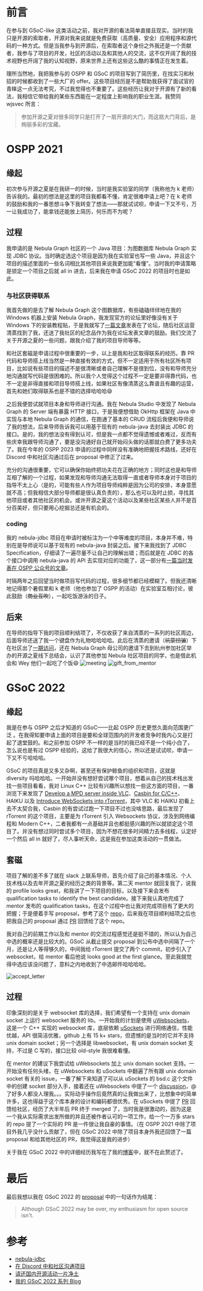 # 前言

在参与到 GSoC-like 这类活动之前，我对开源的看法简单直接且现实。当时的我只是开源的索取者，开源对我来说就是免费获取（高质量、安全）应用程序和源代码的一种方式。但是当我参与到开源后，在索取者这个身份之外我还是一个贡献者，我参与了项目的开发，社区的活动以及和其他人的交流，这不仅开阔了我的技术视野也开阔了我的认知视野，原来世界上还有这些这么酷的事情正在发生着。

理所当然地，我把我参与的 OSPP 和 GSoC 的项目写到了简历里，在找实习和秋招的时候都收到了一些大厂的 offer。这些项目经历是不是帮助我获得了面试官的青睐这一点无法考究，不过我觉得也不重要了。这些经历让我对于开源有了新的看法，我相信它带给我的某些东西能在一定程度上影响我的职业生涯。我赞同 wjsvec 所言：
> 参加开源之夏对很多同学只是打开了一扇开源的大门，而这扇大门背后，是绚丽多彩的宝藏。

# OSPP 2021

## 缘起

初次参与开源之夏是在我研一的时候，当时是我实验室的同学（我称他为 k 老师）告诉我的。最初的想法是这里的项目我都看不懂，肯定很难申请上吧？在 k 老师的鼓励和我的一番思想斗争下我转变了想法——那就试试呗，申请一下又不亏，万一让我成功了，能拿钱还能放上简历，何乐而不为呢？

## 过程

我申请的是 Nebula Graph 社区的一个 Java 项目：为图数据库 Nebula Graph 实现 JDBC 协议。当时确定选这个项目是因为我在实验室也写一些 Java，并且这个项目的描述里面的一些名词相比其他项目来说我更加能“看懂”。当时我的申请策略是锁定一个项目之后就 all in 进去，后来我在申请 GSoC 2022 的项目时也是如此。

### 与社区获得联系

我首先做的是去了解 Nebula Graph 这个图数据库，有些磕磕绊绊地在我的 Windows 机器上安装 Nebula Graph，我发现官方的论坛里好像没有关于 Windows 下的安装教程贴，于是我就写了[一篇文章](https://discuss.nebula-graph.com.cn/t/topic/4382)发表在了论坛，随后社区运营清蒸找到了我，还送了我社区的纪念品作为我在论坛发表文章的鼓励。我们交流了关于开源之夏的一些问题，跟我介绍了我的项目导师等等。

和社区套磁是申请过程中很重要的一步，以上是我和社区取得联系的经历。靠 PR 代码和导师搭上线当然是一种直接有效的方式，但不一定适用于所有社区所有项目，比如说有些项目的描述不是很清晰或者自己理解不是很到位，没有和导师充分地沟通就写代码是很困难的。所以我个人觉得这个过程不一定是要非得靠代码，也不一定是非得直接和项目导师搭上线，如果社区有像清蒸这么靠谱且有趣的运营，首先和她们取得联系也是不错的选择哈哈哈😄

之后我便尝试就项目本身和导师进行沟通。我在 Nebula Studio 中发现了 Nebula Graph 的 Server 端有暴露 HTTP 接口，于是我便想借助 OkHttp 框架在 Java 中实现与本地 Nebula Graph 的通信，在跑通了基本的 CRUD 流程后我便和导师说了我的想法，后来导师告诉我可以用基于现有的 nebula-java 去封装出 JDBC 的接口。是的，我的想法没有得到认可，但是我一点都不觉得遗憾或者难过，反而有些庆幸我跟导师沟通了，要是没沟通好自己就开始闷头做的话那就白费了更多功夫了。我在今年的 OSPP 2023 申请的过程中同样没有准确地把握技术路线，还好在 Discord 中和社区沟通过后在 proposal 中修正了过来。

充分的沟通很重要，它可以确保你始终把功夫花在正确的地方；同时这也是和导师互相了解的一个过程，如果发现和导师沟通无法取得一直或者导师本身对于项目的指导不太上心（是的，可能有些人作为项目导师纯粹是因为公司的安排，本身意愿就不高；但我相信大部分导师都是很认真负责的），那么也可以及时止损，寻找其他项目或者其他社区的机会。或许开源之夏这个活动以及某些社区某些人并不是百分百美好，但只要用心挖掘总还是有机会的。

### coding

我的 nebula-jdbc 项目在申请时被标注为一个中等难度的项目，本身并不难，特别在是导师说可以基于现有的 nebula-java 封装之后。接下来我找到了 JDBC Specification，仔细读了一遍尽量不让自己的理解出错；而后就是在 JDBC 的各个接口中调用 nebula-java 的 API 去实现对应的功能了，这一部分有[一篇当时发表在 OSPP 公众号的文章](https://mp.weixin.qq.com/s/u1iTb_K0EoMboxTrvb3P3Q)。

时隔两年之后回望当时做项目写代码的过程，很多细节都已经模糊了。但我还清晰地记得那个暑假里和 k 老师（他也参加了 OSPP 的活动）在实验室互相讨论，彼此鼓励（~~商业互吹~~），一起吃饭游泳的日子。

## 后来

在导师的指导下我的项目顺利结项了，不仅收获了来自清蒸的一系列的社区周边，后面导师还送了我一个键盘作为礼物哈哈哈哈。此后在清蒸的邀请（~~坑蒙拐骗~~）下在社区出了[一期访问](https://discuss.nebula-graph.com.cn/t/topic/5656)，还在 Nebula Graph 母公司的邀请下去到杭州参加社区举办的开源之夏线下总结会，认识了其他参加 Nebula 社区项目的同学，也是借此机会和 Wey 他们一起吃了个饭😄
![meeting](./assets/OSPP2021&GSoC2022/meeting.jpg)
![gift_from_mentor](./assets/OSPP2021&GSoC2022/gift_from_mentor.jpg)



# GSoC 2022

## 缘起

我是在参与 OSPP 之后才知道的 GSoC——比起 OSPP 历史更悠久面向范围更广泛
。在我得知要申请上面的项目是要和全球范围内的开发者竞争时我内心又是打起了退堂鼓的。和之前参加 OSPP 不一样的是当时的我已经不是一个纯小白了，怎么说也是有过 OSPP 经验的，这给了我很大的信心，所以还是试试呗，申请一下又不亏哈哈哈。

GSoC 的项目真是又多又杂啊，甚至还有保护鲸鱼的组织和项目，这就是 diversity 吗哈哈哈。一开始并没有想好尝试哪个项目，想着从自己的技术栈出发找一些项目看看，我对 Linux C++ 比较有兴趣所以想找一些这方面的项目，一番浏览下来发现了 [Develop a MPD server inside VLC](https://wiki.videolan.org/SoC_2022/)、[Casbin for C/C++](https://github.com/casbin/SummerOfCode2022#casbin-for-cc)、HAIKU 以及 [Introduce WebSockets into rTorrent](https://ccextractor.org/public/gsoc/rtorrent-modern-rpc/)，其中 VLC 和 HAIKU 初看上去不太契合我，Casbin 的有尝试过跑一下项目不过也没啥思路，最后发现了 rTorrent 的这个项目，主要是为 rTorrent 引入 Websockets 协议，涉及到网络编程和 Modern C++，二者我都有一点基础并且也都挺感兴趣的所以就锁定这个项目了。并没有想过同时尝试多个项目，因为不想花很多时间精力去多线程，认定好一个然后 all in 就好了，尽人事听天命，这是我在参加这类活动的一贯做法。

## 套磁

项目了解的差不多了就在 slack 上联系导师，首先介绍了自己的基本情况、个人技术栈以及去年开源之夏的经历之类的背景等。第二天 mentor 就回复我了，说我的 profile looks great，和我讲了一下项目的目标，以及接下来会发布 qualification tasks to identify the best candidate。接下来我认真地完成了 mentor 发布的 qualification tasks，在这个过程中也让我对完成项目有了更大的把握；于是便着手写 proposal，参考了这个 [repo](https://github.com/saketkc/fos-proposals)，后来我在项目顺利结项之后也把我自己的 proposal 通过 [PR](https://github.com/saketkc/fos-proposals/pull/25) 回馈给了这个 repo。

我对自己的前期工作以及和 mentor 的交流过程感觉还是挺不错的，所以认为自己中选的概率还是比较大的。GSoC 从截止提交 proposal 到公布中选中间隔了一个月，还是让人等得够久的，中间我给 rTorrent 提交了两个 commit，初步引入了 websocket，给 mentor 看后他说 looks good at the first glance。至此我就觉得中选应该没问题了，意料之内地收到了中选邮件哈哈哈哈。

![accept_letter](./assets/OSPP2021&GSoC2022/accept_letter.png)

## 过程

印象深刻的是关于 websocket 库的选择，我们希望有一个支持在 unix domain socket 上运行 websocket 服务的 lib。一开始我的计划是使用 [uWebsockets](https://github.com/uNetworking/uWebSockets)，这是一个 C++ 实现的 websocket 库，底层依赖 [uSockets](https://github.com/uNetworking/uSockets) 进行网络通信，性能优越，API 很简洁优雅，github 上有 15 k+ stars，但遗憾的是当时的它并不支持 unix domain socket；另一个选择是 libwebsocket，有 unix domain socket 支持，不过是 C 写的，接口比较 old-style 我很难看懂。

在 mentor 的建议下我尝试给 uWebsockets 加上 unix domain socket 支持。一开始没有任何头绪，在 uWebsockets 和 uSockets 中翻遍了所有跟 unix domain socket 有关的 issue，一番了解下来知道了可以从 uSockets 的 bsd.c 这个文件中的创建 socket 部分入手，接着还在 uWebsockets 中提了一个 [discussion](https://github.com/uNetworking/uWebSockets/discussions/1438)，@ 了好多人都没人理我。。。实际动手操作后竟然真的让我做出来了，比想象中的简单许多，这也得益于这个库本身的设计和编码都很优秀。在 uSockets 中提了 [PR](https://github.com/uNetworking/uSockets/pull/178) 回馈给社区，经历了大半年后 PR 终于 merged 了，当时我是很激动的，因为这是一个我从实际需求出发所做的并且还被作者认可的一项工作，给一个一万多 stars 的 repo 提了一个实际的 PR 是一件很让我自豪的事情。（在 OSPP 2021 中除了项目外我几乎没什么贡献了，但在 GSoC 2022 中除了项目本身外我还回馈了一篇 proposal 和给其他社区的 PR，我觉得这是我的进步）

关于我在 GSoC 2022 中的详细经历我写在了我的[博客](https://young-flash.github.io/2022/05/21/GSoC%202022%20Series%201/)中，就不在此赘述了。

# 最后

最后我想以我在 GSoC 2022 的 [proposal](https://github.com/saketkc/fos-proposals/blob/master/GSoC-2022/Accepted/CCExtractor-DongyangZheng-Introduce-WebSocket-into-rTorrent/DongyangZheng-Introduce%20WebSocket%20into%20rTorrent.md) 中的一句话作为结尾：
> Although GSoC 2022 may be over, my enthusiasm for open source isn't.

# 参考

- [nebula-jdbc](https://github.com/nebula-contrib/nebula-jdbc)
- [在 Discord 中和社区沟通项目](https://discord.com/channels/1081052318650339399/1109814626046197770)
- [请还国内开源活动一片净土](https://blog.aflybird.cn/2023/06/please-stop-fucking-open-source-activities-in-china/)
- [我的 GSoC 2022 系列 Blog](https://young-flash.github.io/2022/05/21/GSoC%202022%20Series%201/)